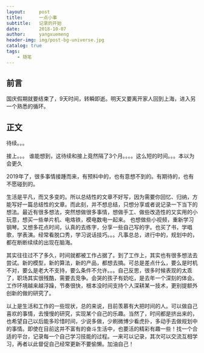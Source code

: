 ```yaml
---
layout:     post
title:      一点小事
subtitle:   记录的开始
date:       2018-10-07
author:     yangxuemeng
header-img: img/post-bg-universe.jpg
catalog: true
tags:
    - 随笔
---
```


## 前言

国庆假期就要结束了，9天时间，转瞬即逝。明天又要离开家人回到上海，进入另一个熟悉的循环。

## 正文

待续。。。

接上。。。
谁能想到，这待续和接上竟然隔了3个月。。。。这么短的时间。。。本以为会更久

2019年了，很多事情接踵而来，有预料中的，也有意想不到的。有期待的，也有不愿碰到的。

生活是平凡，而又多变的。所以总结性的文章不好写，因为需要你回忆、归纳，方能写好一篇总结性的文章。而此刻，并不想总结，只想分享或者说记录一下当下的想法。最近有很多想法，突然想做很多事情，想做手工、做些改造性的又实用的小玩意，想买一些单片机、电烙铁，模电数电一起来。 也想做些小视频，重新学习钢琴。又想多花点时间，认真的去练字，分享一些自己写的字。也买了书，学唱歌，学表演。经常看脱口秀，学习说话技巧。。。凡事总总，进行中的，规划中的，都在断断续续的出现在脑海。

其实往往过不了多久，时间就都被工作占据了。到了工作上，其实也有很多想法去尝试。新的模型，新的算法，新的产品，都想去搞。可总是差点什么，要么是时机不对，要么是老大不支持，要么条件不允许。。。自己反思，很多时候表现的太乖了，职场其实很残酷，需要去竞争。会哭的孩子有奶吃，是去年一个深刻的体会。工作环境越来越浮躁，节奏很快，根本没时间支持个人深耕某一技术，更别提额外创新的做的研究了。

以上是生活和工作的一些现状，总的来说，目前羡慕有大把时间的人。可以做自己喜欢的事情，去慢慢的研究，实现某个自己的乐趣。当然了，时间都是挤出来的，也希望自己以后能多珍惜时间，少说多做，少刷微博少看虎扑，多动手去做规划中的事情。即使在目前这并不富有的奋斗生活中，也要活的精彩有趣一些！找一个合适的平台，记录每一个自己学习技能的过程。一来可以记录，其次可以交流互相学习，再者以此督促自己经常更新不要偷懒。加油自己！
